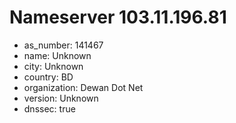 # Nameserver 103.11.196.81

* as_number: 141467
* name: Unknown
* city: Unknown
* country: BD
* organization: Dewan Dot Net
* version: Unknown
* dnssec: true
